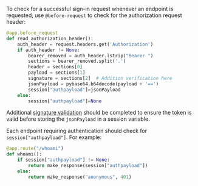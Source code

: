 To check for a successful sign-in request whenever an endpoint is requested, use `@before-request` to check for the authorization request header:

```python
@app.before_request
def read_authorization_header():
    auth_header = request.headers.get('Authorization')
    if auth_header != None:
        bearer_removed = auth_header.lstrip("Bearer ")
        sections = bearer_removed.split('.')
        header = sections[0]
        payload = sections[1]
        signature = sections[2]  # Addition verification here
        jsonPayload = pybase64.b64decode(payload + '==')
        session["authpayload"]=jsonPayload
    else:
        session["authpayload"]=None
```

Additional [signature validation](/docs/guides/validate-access-tokens/python/main/) should be completed to ensure the token is valid before storing the `jsonPayload` in a session variable.

Each endpoint requiring authentication should check for `session["authpayload"]`. For example:

```python
@app.route("/whoami")
def whoami():
    if session["authpayload"] != None:
        return make_response(session["authpayload"])
    else:
        return make_response("anonymous", 401)
```
